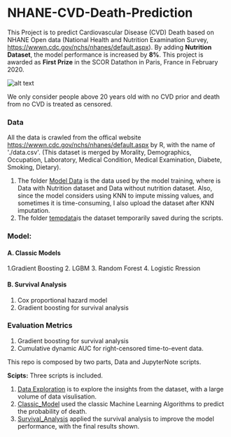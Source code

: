 # NHANE-CVD-Death-Prediction
This Project is to predict Cardiovascular Disease (CVD) Death based on NHANE Open data (National Health and Nutrition Examination Survey, https://wwwn.cdc.gov/nchs/nhanes/default.aspx). By adding **Nutrition Dataset**, the model performance is increased by **8%**. This project is awarded as **First Prize** in the SCOR Datathon in Paris, France in February 2020. <br>

![alt text](https://user-images.githubusercontent.com/52146042/76103162-80af5800-5fd1-11ea-81d3-7b1567389bf2.png)

We only consider people above 20 years old with no CVD prior and death from no CVD is treated as censored.

### Data
All the data is crawled from the offical website https://wwwn.cdc.gov/nchs/nhanes/default.aspx by R, with the name of './data.csv'. (This dataset is merged by Morality, Demographics, Occupation, Laboratory, Medical Condition, Medical Examination, Diabete, Smoking, Dietary). 
1. The folder [Model Data](https://github.com/LakiLiu/NHANE-CVD-Death-Prediction/tree/master/Data/Model_Data) is the data used by the model training, where is Data with Nutrition dataset and Data without nutrition dataset. Also, since the model considers using KNN to impute missing values, and sometimes it is time-consuming, I also upload the dataset after KNN imputation.
2. The folder [tempdata](https://github.com/LakiLiu/NHANE-CVD-Death-Prediction/tree/master/Data/tempdata)is the dataset temporarily saved during the scripts.
  

### Model:
#### A. Classic Models
1.Gradient Boosting
2. LGBM
3. Random Forest
4. Logistic Rression
#### B. Survival Analysis
1. Cox proportional hazard model
2. Gradient boosting for survival analysis

### Evaluation Metrics
1. Gradient boosting for survival analysis
2. Cumulative dynamic AUC for right-censored time-to-event data.


This repo is composed by two parts, Data and JupyterNote scripts. 

**Scipts:** Three scripts is included. 
1. [Data Exploration](https://github.com/LakiLiu/NHANE-CVD-Death-Prediction/blob/master/JupyterScript/Data_exploration.ipynb) is to explore the insights from the dataset, with a large volume of data visulisation. 
2. [Classic_Model](https://github.com/LakiLiu/NHANE-CVD-Death-Prediction/blob/master/JupyterScript/Classic_Models.ipynb) used the classic Machine Learning Algorithms to predict the probability of death. 
3. [Survival_Analysis](https://github.com/LakiLiu/NHANE-CVD-Death-Prediction/blob/master/JupyterScript/Survival_Analysis.ipynb) applied the survival analysis to improve the model performance, with the final results shown. 
